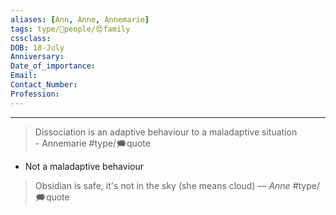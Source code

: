 ```yaml
---
aliases: [Ann, Anne, Annemarie]
tags: type/👤people/😍family
cssclass:
DOB: 18-July
Anniversary:
Date_of_importance:
Email:
Contact_Number:
Profession:
---
```

---



> Dissociation is an adaptive behaviour to a maladaptive situation  
> \- Annemarie
> #type/🗯quote 

- Not a maladaptive behaviour

> Obsidian is safe, it's not in the sky (she means cloud)
> <cite> — Anne </cite>
> #type/🗯quote 


